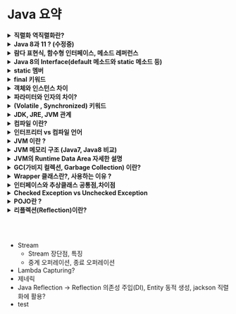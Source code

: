 # Java 요약

<details>
<summary><b>직렬화 역직렬화란?</b></summary>
<div markdown="1">

* 직렬화와 역직렬화는 자바 시스템 내부에서 사용되는 객체 또는 데이터를 외부의 자바 시스템에서도 사용할 수 있도록 
* 바이트(byte) 형태로 데이터 변환하는 작업을 의미한다.
* 직렬화란 객체를 직렬화하여 전송 가능한 형태로 만드는 것
* 반대로 역직렬화란 데이터를 읽어 객체의 형태로 만드는 것을 의미한다.

</div>
</details>


<details>
<summary><b>Java 8과 11 ? (수정중)</b></summary>
<div markdown="1">

* 둘다 LTS 버전임
* Java 8
    * Metaspace란 ?
        * JDK 8부터 Heap영역의 Permanent Generation 영역이 제거되었다.
        * 대신 Native Memory 영역에 Metaspace 영역이 추가되었다.
        * Perm은 JVM에 의해 크기가 강제되던 영역이다.
        * Metaspace는 Native memory 영역으로, OS가 자동으로 크기를 조절한다.
        * 옵션으로 Metaspace의 크기를 줄일 수도 있다.
        * 그 결과 기존과 비교해 큰 메모리 영역을 사용할 수 있게 되었다.
        * Perm 영역 크기로 인한 java.lang.OutOfMemoryError(`OOM`)은 더이상 마주칠 일이 없어짐
    * 람다 표현식 지원
        * 람다식 : 메소드를 하나의 식으로 표현한 것
        * 식별자 없이 실행할 수 있는 함수 표현식을 의미 = 익명 함수
* Java 11
    * String 관련 문자열이 좀 더 추가됨
    * 람다식의 파라미터에 var 변수를 사용할 수 있음 -> var 변수에 어노테이션을 붙일 수 있음

</div>
</details>


<details>
<summary><b>람다 표현식, 함수형 인터페이스, 메소드 레퍼런스</b></summary>
<div markdown="1">

* 람다 표현식(Lambda Expression)이란 메소드를 하나의 식으로 표현한 것
* 식별자 없이 실행할 수 있는 함수 표현식을 의미 = **익명 메소드(anonymous function)**
* 메소드를 사용하려면 클래스에 대한 인스턴스를 생성하여 내부의 메소드를 호출해야 하지만,
* 람다식을 이용하면 그렇지 않아도 메소드를 사용할 수 있음
* 기존의 불필요한 코드를 줄여주고, 작성된 코드의 가독성을 높이는 데 그 목적이 있음
* 람다 표현식은 **함수형 인터페이스(functional interface)** 에서만 가능

<br>

* 함수형 인터페이스(functional interface) : 추상메소드가 하나만 존재하는 인터페이스
* 추상메소드가 2개이상 이라면 람다식에 어떤 메소드가 들어갈지 알 수 없기 때문
* Functional Interface는 보통 직접 정의하지 않고 `java.util.function` 패키지에 정의되어 있는 Functional Interface를 사용한다.
* 기본형 함수형 인터페이스
    | **FuntionalInterface** | **method**        | **설명**                 |
    | ---------------------- | ----------------- | ------------------------ |
    | java.lang.Runnalbe     | void run()        | 매개변수, 반환 모두 없음 |
    | Supplier<T>            | T get()           | 매개변수 없음, 반환 T    |
    | Comsumer<T>            | void accept(T t)  | 매개변수 T, 반환 없음    |
    | Function<T, R>         | R apply(T t)      | 매개변수 T, 반환 R       |
    | Predicate<T>           | boolean test(T t) | 매개변수 T, 반환 boolean |

* 매개변수가 2개인 함수형 인터페이스
    | **FuntionalInterface** | **method**             | **설명**                   |
    | ---------------------- | ---------------------- | -------------------------- |
    | BiComsumer<T, U>       | void accept(T t, U u)  | 매개변수 2개, 반환 없음    |
    | BiPredicate<T, U>      | boolean test(T t, U u) | 매개변수 2개, 반환 boolean |
    | BiFunction<T, U, R>    | R apply(T t, U u)      | 매개변수 2개, 반환 R       |

* 입력과 반환이 동일한 함수형 인터페이스
    | **FuntionalInterface** | **method**        | **설명**                               |
    | ---------------------- | ----------------- | -------------------------------------- |
    | UnaryOperation<T>      | T apply(T t)      | 매개변수 1개로 반환타입과 동일         |
    | BinaryOperation<T>     | T apply(T t, T t) | 매개변수 2개, 매개변수와 반환유형 동일 |

<br>

* 메소드 레퍼런스
    * **람다 표현식에서 입력되는 값을 변경없이 바로 사용하는 경우 사용가능**
    * 입력값을 변경하지 말라는 표현방법 이기도 함
    * 변경의 여지를 없앨 수 있으므로 안정적이라고 볼 수 있음

</div>
</details>



<details>
<summary><b>Java 8의 Interface(default 메소드와 static 메소드 등)</b></summary>
<div markdown="1">

* Interface는 클래스와 달리 다중상속이 가능하다.
* 인터페이스 간의 상속 관계는 extends 키워드를 사용
* 클래스에서 인터페이스를 구현하려면 implements 키워드를 사용
* Java8 부터 default 메소드와 static 메소드를 구현할 수 있음
    * default 메소드
        * 인터페이스에서 이미 구현되어 있어 클래스에서 재정의하지 않아도 됨
        * 재정의를 할 수도 있음
    * static 메소드
        * 인스턴스 생성과 상관없이 인터페이스 타입으로 바로 호출가능한 메소드

</div>
</details>


<details>
<summary><b>static 멤버</b></summary>
<div markdown="1">

* 메소드 영역에 저장된다. -> GC가 관여하지 못함
* 프로그램의 시작과 동시에 할당되고 프로그램이 종료되어야 메모리에서 소멸된다.
* 정적 멤버
    * 정적 필드
    * 정적 메소드
        * 정적 메소드는 클래스가 메모리에 올라갈 때 정적 메소드가 자동적으로 생성
        * 정적 메소드는 인스턴스를 생성하지 않아도 호출을 할 수 있음
    * 정적 클래스
        * 외부 클래스는 정적 클래스로 만들 수 없지만 내부 클래스는 정적으로 만들 수 있음
        * 정적 내부 클래스는 외부 클래스의 비정적 멤버에 액세스 할 수 없음
        * 정적 내부 클래스는 해당 내부 클래스 멤버 변수에 액세스하기 위해 외부 클래스 참조가 필요하지 않음
        * 정적 클래스는 인스턴스화 될 수 없음. 따라서 해당 정적 내부 클래스의 메서드는 클래스 이름으로 직접 액세스 할 수 있음

</div>
</details>


<details>
<summary><b>final 키워드</b></summary>
<div markdown="1">

* 필드에 final을 사용하면 해당 필드 변경불가
* 메서드에 final을 사용하면 상속받은 클래스에서 부모의 final 메서드를 재정의 할 수 없음
* final Company company = new Company();
    * company = new Company(); : 객체를 한번 생성했다면 재생성 불가능
    * company.setName("Jerry"); : 클래스의 필드는 변경가능
* 클래스에 final을 사용하게되면, 그 final 클래스를 다른 클래스가 상속할 수 없다.

</div>
</details>


<details>
<summary><b>객체와 인스턴스 차이</b></summary>
<div markdown="1">

* 클래스의 타입으로 선언된 것을 객체
* 메모리에 할당되어 실제로 사용되면 인스턴스
* 객체는 클래스의 인스턴스로 불림

~~~java
public static void main(String[] args) {
    Animal cat, dog; // '객체'

    // 인스턴스화
    cat = new Animal(); // cat은 Animal 클래스의 '인스턴스'(객체를 메모리에 할당)
    dog = new Animal(); // dog은 Animal 클래스의 '인스턴스'(객체를 메모리에 할당)
}
~~~

</div>
</details>


<details>
<summary><b>파라미터와 인자의 차이?</b></summary>
<div markdown="1">

* 매개변수(parameter)는 메소드를 정의할때 사용되는 변수
* 인자(Argument)는 메소드가 호출될때 넘기는 실제 값

</div>
</details>


<details>
<summary><b>(Volatile , Synchronized) 키워드</b></summary>
<div markdown="1">

* Java의 synchronized 키워드는 Thread 사이의 동기화 문제를 해결해주는 기법중 하나
* synchronized 키워드는 각 일반 Instance안에 존재하는 Monitor를 이용하여 Thread 사이의 동기화를 수행
* synchronized는 특정 Thead가 해당 블럭 전체를 lock하기 때문에 자원 낭비가 심함
    * lock을 거는데 오버헤드가 큼
    * dead-lock을 일으킬 가능성이 있음
    * 따라서 실무에서는 사용x

<br>

* 가시성 문제
    ~~~
    만약, 한 쓰레드가 변경된 값을 cache memory에서 메인메모리로 데이터를 저장하기 전에 
    다른 쓰레드에서 메인메모리의 해당 값을 읽어 변경되기 이전의 값을 처리한다면 data 불일치 문제가 발생한다.
    이러한 상황을 가시성 문제 라고 한다.
    ~~~
* 멀티쓰레드환경, 멀티코어 환경에서는 각 CPU는 메인 메모리에서 변수값을 참조하는게 아니라 각 CPU의 캐시 영역에서 메모리를 참조
* volatile keyword는 Java 변수를 Main Memory에 저장하겠다라는 것을 명시하는 것
* 매번 변수의 값을 Read, Write할 때마다 CPU cache가 아닌 Main Memory에서 읽거나 작성하는것
* Multi Thread환경에서 Thread가 변수 값을 읽어올 때 각각의 CPU Cache에 저장된 값이 다르기 때문에 변수 값 불일치 문제가 발생하기 때문
    ![](https://nesoy.github.io/assets/posts/20180609/2.png)
* volatile 키워드를 추가하게 되면 Main Memory에 저장하고 읽어오기 때문에 변수 값 불일치 문제를 해결할 수 있음
* 즉, 가시성이 보장되어야하는 변수를 cache memory에서 읽는 것이 아니라, 메인메모리 에서만 읽도록 보장하는 것
    ~~~java
    public class SharedObject {
        public volatile int counter = 0;
    }
    ~~~
* 언제(When) volatile이 적합?
    * 한 스레드만 '쓰기'하고, 나머지 스레드는 '읽기'만 하는 상황에서만 volatile을 이용한 동시성 보장이 가능하므로
    * Multi Thread 환경에서 하나의 Thread만 read & write하고 나머지 Thread가 read하는 상황에서 사용

<br>

* NonBlocking하면서 동기화 문제를 해결하기 위한 방법이 Atomic.
* Atomic의 동작 핵심원리는 바로 CAS알고리즘
* CAS는 변수의 값을 변경하기 전에 기존에 가지고 있던 값이 내가 예상하던 값과 같을 경우에만 새로운 값을 할당하는 방법
* 즉, CAS는 값을 변경하기 전에 한 번 더 확인하는 것
* Volatile 에서 설명했듯이, 메인메모리에 저장된 값과 CPU캐시에 저장된 값이 다른 경우가 있을 수 있음 (가시성문제)
* 이럴때 사용하는 것이 **CAS알고리즘**임
    * 현재 쓰레드에 저장된 값과 메인메모리에 저장된 값을 비교
    * 일치하는경우 새로운 값으로 교체되고 , 일치하지않는다면 실패하고 재시도

<br>

* Volatile 키워드가 있는데 Atomic 키워드를 사용하는 이유 ?
    * volatile 키워드는 오직 한개의 쓰레드에서 쓰기작업을할때, 그리고 다른 쓰레드는 읽기작업만을 할때 안정성을 보장
    * 하지만 AtomicInteger는 여러 쓰레드에서 읽기/쓰기작업을 병행할 수 있음.
    * 그래서 CAS 알고리즘을 사용하여 2중 안전을 기하는 방법을 사용하는 것임

</div>
</details>


<details>
<summary><b>JDK, JRE, JVM 관계</b></summary>
<div markdown="1">

* JDK, JRE, JVM
    ![](https://img1.daumcdn.net/thumb/R1280x0/?scode=mtistory2&fname=https%3A%2F%2Fblog.kakaocdn.net%2Fdn%2Fc00klf%2FbtqAjMzLyF2%2F6sU1VGp5vqAYIPLsXpakpK%2Fimg.png)
* JDK > JRE > JVM
* JDK = JRE + Development Tools
* JRE = JVM + Library Classes

</div>
</details>


<details>
<summary><b>컴파일 이란?</b></summary>
<div markdown="1">

~~~
컴파일은 인간이 이해할 수 있는 언어로 작성된 소스 코드(고수준 언어 : C, C++, Java 등)를
CPU가 이해할 수 있는 언어(저수준 언어 : 기계어)로 번역(변환)하는 작업
~~~

![](https://img1.daumcdn.net/thumb/R1280x0/?scode=mtistory2&fname=https%3A%2F%2Fblog.kakaocdn.net%2Fdn%2FGb9WO%2FbtrdpL4fvcQ%2Fspc9IYinoZhgHRmJ0l0kjK%2Fimg.png)

</div>
</details>


<details>
<summary><b>인터프리터 vs 컴파일 언어</b></summary>
<div markdown="1">

* 인터프리터 언어
    * 기계어로 변환하는 과정없이 한줄 한줄 해석하여 바로 명령어를 실행하는 언어
    * R, Python, Ruby와 같은 언어
* 컴파일 언어
    * 소스코드를 모두 기계어로 변환한 후에 JVM 같은 가상 머신에서 기계어 코드를 실행
    * 기계어로 번역하는 빌드 과정에서는 인터프리터 언어에 비해 시간이 소요
    * 하지만 런타임 상황에서는 이미 기계어로 모든 소스코드가 변환되어 있기 때문에 빠르게 실행
* java는 컴파일 언어이다.

</div>
</details>


<details>
<summary><b>JVM 이란 ?</b></summary>
<div markdown="1">

* JVM (자바 가상 머신)
* java 코드는 컴파일러를 거쳐 바이트코드(.class)로 변환이 됨
* 바이트코드는 기계어가 아니기 때문에 OS에서 바로 실행될 수 없음
* JVM은 이러한 자바 바이트코드를 OS에 따라 해석해주는 역할을 함
* 자바 프로그램이 어느 기기, 어느 운영체제 상에서도 실행될 수 있게 만들어 주는것임 => WORA(Write once run anyway)
* 자바 프로그램의 메모리를 효율적으로 관리&최적화 해줌

* 메타 데이터란? 
    * 클래스의 이름, 생성자 정보, 필드 정보, 메소드 정보, bytecode, exception table, Annotation 등
    * JVM이 해당 class에 대해서 알아야 하는 모든 정보
* Runtime Constant Pool 영역이란 ?
    * 클래스/인터페이스의 메소드, 필드, 문자열 상수등의 레퍼런스(가상주소) 가 저장됨
    * 이들의 물리적인 메모리 위치를 참조할 경우에 사용

</div>
</details>


<details>
<summary><b>JVM 메모리 구조 (Java7, Java8 비교) </b></summary>
<div markdown="1">

* [참고링크](https://jaemunbro.medium.com/java-metaspace%EC%97%90-%EB%8C%80%ED%95%B4-%EC%95%8C%EC%95%84%EB%B3%B4%EC%9E%90-ac363816d35e)
   
* 전체적인 JVM 메모리 구조와 동작방식에 대한 그림
    ![](https://velog.velcdn.com/images/hosunghan0821/post/aea3b9ab-e226-4744-833d-da1f41b2dbf2/image.png)

* JVM의 Runtime Data Area 메모리 구조(`Java 7`)
    * Java 7에서의 Runtime Data Area는 크게 **Heap, PermGen, Native Memory** 3가지 영역이 존재한다.
    * **PermGen(Permanent Generation)영역**은 위 그림의 **Method 영역**에 해당한다.
    * 위 그림의 Stack, PC Resister, Native Method Stack 영역은 **Native Memory 영역** 해당한다.
    * 위의 내용(Java 7)에 대한 자세한 메모리 구조는 아래의 그림에서 확인할 수 있다.
    ![](https://img1.daumcdn.net/thumb/R1280x0/?scode=mtistory2&fname=https%3A%2F%2Fblog.kakaocdn.net%2Fdn%2FIg9mc%2FbtrAxkQGskP%2FbRhmyeWLZAfqo25b17QRC1%2Fimg.png)

* Java 8 부터는 PermGen영역이 Metaspace로 완전히 대체되었다.
    * Java 8 부터는 Java 7의 PermGen(Method 영역)이 Metaspace로 대체되었으며 Native Memory영역에 속한다.
    * PermGen 영역은 JVM에 의해 크기가 강제되던 영역이다.
    * PermGen 영역 크기로 인해 java.lang.OutOfMemoryError(`OOM`)가 발생한다는 단점이 있었음
    * Java8부터는 PermGen의 메모리 할당방식을 바꾸어 Metaspace이라는 영역으로 대체했다. 
    * Metaspace는 Native memory 영역으로, OS가 자동으로 크기를 조절하여 공간을 확보한다.
    * 따라서 OOM 발생확률을 줄일 수 있었다. Java 8에서 바뀐 Memory 구조는 아래와 같다.
    ![](https://img1.daumcdn.net/thumb/R1280x0/?scode=mtistory2&fname=https%3A%2F%2Fblog.kakaocdn.net%2Fdn%2FcQbwRJ%2FbtrAzvcY2AP%2FAruhfLyp48u0JktHxhUnzK%2Fimg.png)

* Java7, Java8 의 간단한 JVM 메모리 구조
    * C Heap = Native Stack(=Native Method Stack)
    * Thread Stack = Stack 영역
    * Java 7의 JVM
    ![](https://becomeweasel.me/static/51f2865401bf42f831eebc6e076cd1cf/6c2f2/jvm7.png)
    * Java 8의 JVM
    ![](https://becomeweasel.me/static/bb5245914008655bff34d9e7e26c4ef6/c8e86/jvm8.png)

</div>
</details>


<details>
<summary><b>JVM의 Runtime Data Area 자세한 설명</b></summary>
<div markdown="1">

* Java7의 JVM 구조
    ![](https://img1.daumcdn.net/thumb/R1280x0/?scode=mtistory2&fname=https%3A%2F%2Fblog.kakaocdn.net%2Fdn%2FIg9mc%2FbtrAxkQGskP%2FbRhmyeWLZAfqo25b17QRC1%2Fimg.png)

* Java8의 JVM 구조
    ![](https://img1.daumcdn.net/thumb/R1280x0/?scode=mtistory2&fname=https%3A%2F%2Fblog.kakaocdn.net%2Fdn%2FcQbwRJ%2FbtrAzvcY2AP%2FAruhfLyp48u0JktHxhUnzK%2Fimg.png)

1. Method area
~~~
모든 쓰레드가 공유하는 메모리 영역입니다. 
메소드 영역은 클래스, 인터페이스, 메소드, 필드, Static 변수 등의 바이트 코드를 보관합니다.
~~~

2. Heap area
~~~
모든 쓰레드가 공유하며, new 키워드로 생성된 객체와 배열이 생성되는 영역입니다. 
또한, 메소드 영역에 로드된 클래스만 생성이 가능하고 
Garbage Collector가 참조되지 않는 메모리를 확인하고 제거하는 영역입니다.
~~~

3. Stack area
~~~
메서드 호출 시마다 각각의 스택 프레임(그 메서드만을 위한 공간)이 생성합니다. 
그리고 메서드 안에서 사용되는 값들을 저장하고, 
호출된 메서드의 매개변수, 지역변수, 리턴 값 및 연산 시 일어나는 값들을 임시로 저장합니다. 
마지막으로, 메서드 수행이 끝나면 프레임별로 삭제합니다.
~~~

4. PC Register
~~~
쓰레드가 시작될 때 생성되며, 생성될 때마다 생성되는 공간으로 쓰레드마다 하나씩 존재합니다. 
쓰레드가 어떤 부분을 무슨 명령으로 실행해야할 지에 대한 기록을 하는 부분으로 
현재 수행중인 JVM 명령의 주소를 갖습니다.
~~~

5. Native method stack
~~~
자바 외 언어로 작성된 네이티브 코드를 위한 메모리 영역입니다.
~~~

</div>
</details>


<details>
<summary><b>GC(가비지 컬렉션, Garbage Collection) 이란?</b></summary>
<div markdown="1">

* [참고1](https://llnote.tistory.com/709), [참고2](https://d2.naver.com/helloworld/1329), [참고3](https://mirinae312.github.io/develop/2018/06/04/jvm_gc.html)
* [참고](https://beststar-1.tistory.com/15#%EA%B0%80%EB%B9%84%EC%A7%80_%EC%BB%AC%EB%A0%89%EC%85%98(Garbage_Collection))
* [참고](https://code-factory.tistory.com/48)
* [G1GC vs ZGC](https://huisam.tistory.com/entry/jvmgc)
* 가비지 컬렉터의 전제조건
    * 대부분의 객체는 금방 접근 불가능 상태(unreachable)가 된다.
    * 오래된 객체에서 젊은 객체로의 참조는 아주 적게 존재한다.
* stop-the-world란, GC을 실행하기 위해 JVM이 애플리케이션 실행을 멈추는 것
* stop-the-world가 발생하면 GC를 실행하는 쓰레드를 제외한 나머지 쓰레드는 모두 작업을 멈추고 GC작업 완료후 다시 시작
* Heap 메모리 : Eden, Survivor1/2, Old, Metaspace
    * Heap메모리에서 GC 동작방식, Java11에서의 메모리 상태에 따른 GC동작 방식 복잡함 -> 위 링크 참고
* 가비지 컬렉션의 발전
    * Mark ans Sweep 부터 Java11의 G1 GC, Java15의 ZGC까지의 발전방식(멀티스레드, 알고리즘 개선, STW줄이기위한 방법 등)
    * 너무 복잡함, 위링크들 참고

</div>
</details>


<details>
<summary><b>Wrapper 클래스란?, 사용하는 이유 ?</b></summary>
<div markdown="1">

* 기본 타입의 데이터를 객체로 바꿀필요가 있을때 Wrapper 클래스를 사용
* 기본타입(primitive type)을 참조타입(reference type)으로 만드는것을 박싱, 반대를 언박싱 이라고 함
* 사용하는 이유
    1. 기본 데이터 타입을 Object로 변환할 수 있다.
    2. java.util 패키지의 클래스는 객체만 처리하므로 Wrapper class는 이 경우에도 도움이 된다.
    3. ArrayList 등과 같은 Collection Framework의 데이터 구조는 기본 타입이 아닌 객체만 저장하게 되고, Wrapper class를 사용하여 자동박싱/언박싱이 일어난다.
    4. 멀티스레딩에서 동기화를 지원하려면 객체가 필요하다.

</div>
</details>


<details>
<summary><b>인터페이스와 추상클래스 공통점,차이점</b></summary>
<div markdown="1">

* 공통점 : 상속(extends)받거나, 구현(implements)하는 Class가 Abstract Method를 구현하도록 강제하는 공통점을 가지고 있다.
* 차이점
    * Interface는 부모, 자식 관계인 상속 관계에 얽메이지 않고, 공통 기능이 필요 할때 (다형성과 관련)
    * Abstract Class는 상속 관계에서 부모 Class(여기서는 Abstract Class)를 상속받는 자식 Class들 간에 공통 기능을 각각 구현(상속과 관련)

</div>
</details>


<details>
<summary><b>Checked Exception vs Unchecked Exception</b></summary>
<div markdown="1">

* Checked Exception은 컴파일 단계에서 발생하는 Exception으로 반드시 예외처리를 해야함 (try/catch)
* UnChecked Exception은 런타임 단계에서 발생하는 Exception으로 예외처리를 강제하지 않음 (논리오류 포함)

</div>
</details>


<details>
<summary><b>POJO란 ?</b></summary>
<div markdown="1">

* POJO(Plain Old Java Object) 란?
* 객체지향적인 원리에 충실하면서, 환경과 기술에 종속되지 않고 필요에 따라 재활용될 수 있는 방식으로 설계된 오브젝트

</div>
</details>


<details>
<summary><b>리플렉션(Reflection)이란?</b></summary>
<div markdown="1">

* [참고](https://kdg-is.tistory.com/entry/JAVA-리플렉션-Reflection이란)
* 리플렉션은 구체적인 **클래스 타입을 알지 못하더라도** 그 클래스의 메서드, 타입, 변수들에 접근할 수 있도록 해주는 자바 API이다.
* 컴파일 시간이 아닌 **런타임 시점**에 동적으로 특정 클래스의 정보를 추출할 수 있는 프로그래밍 기법
* 리플렉션은 언제사용 ?
    * 동적으로 클래스를 사용해야할 때 사용함
    * 즉, 작성 시점에는 어떠한 클래스를 사용해야 할지 모르지만, 런타임 시점에서 클래스를 가져와서 실행해야하는 경우 필요 사용함
    * 대표적인 예시로, Spring 프레임워크의 어노테이션이 있음 (실행 도중 동적으로 클래스의 정보를 가져옴)
* 리플렉션이 가져오는 정보들
    * Class
    * Constructor
    * Method
    * Field
* 사용방법, 예시 -> [참고](https://kdg-is.tistory.com/entry/JAVA-리플렉션-Reflection이란)

</div>
</details>








<br><br>

* Stream
    * Stream 장단점, 특징
    * 중계 오퍼레이션, 종료 오퍼레이션
* Lambda Capturing?
* 제네릭
* Java Reflection -> Reflection 의존성 주입(DI), Entity 동적 생성, jackson 직렬화에 활용?
* test
